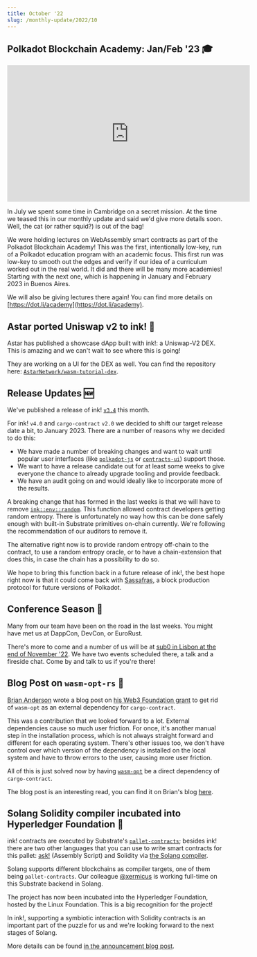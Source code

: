```yaml
---
title: October '22
slug: /monthly-update/2022/10
---
```


## Polkadot Blockchain Academy: Jan/Feb '23 🎓

<iframe width="560" height="315" src="https://www.youtube.com/embed/ODg6EPfekf0" title="YouTube video player" frameborder="0" allow="accelerometer; autoplay; clipboard-write; encrypted-media; gyroscope; picture-in-picture" allowfullscreen></iframe>

In July we spent some time in Cambridge on a secret mission.
At the time we teased this in our monthly update and said we'd
give more details soon. Well, the cat (or rather squid?) is out
of the bag!

We were holding lectures on WebAssembly smart contracts as part
of the Polkadot Blockchain Academy! This was the first, intentionally
low-key, run of a Polkadot education program with an academic
focus. This first run was low-key to smooth out the edges and verify
if our idea of a curriculum worked out in the real world.
It did and there will be many more academies! Starting with the next
one, which is happening in January and February 2023 in Buenos Aires.

We will also be giving lectures there again! You can find more
details on [https://dot.li/academy](https://dot.li/academy).

## Astar ported Uniswap v2 to ink! 💱

Astar has published a showcase dApp built with ink!:
a Uniswap-V2 DEX. This is amazing and we can't wait to
see where this is going!

They are working on a UI for the DEX as well. You can find
the repository here:
[`AstarNetwork/wasm-tutorial-dex`](https://github.com/AstarNetwork/wasm-tutorial-dex).

## Release Updates 🆕

We've published a release of ink! [`v3.4`](https://github.com/paritytech/ink/releases/tag/v3.4.0)
this month.

For ink! `v4.0` and `cargo-contract` `v2.0` we decided to shift our
target release date a bit, to January 2023. There are a number of
reasons why we decided to do this:

- We have made a number of breaking changes and want to wait until popular
  user interfaces (like [`polkadot-js`](https://polkadot.js.org/apps/) or
  [`contracts-ui`](https://contracts-ui.substrate.io/)) support those.
- We want to have a release candidate out for at least some weeks to give
  everyone the chance to already upgrade tooling and provide feedback.
- We have an audit going on and would ideally like to incorporate more
  of the results.

A breaking change that has formed in the last weeks is that we
will have to remove [`ink::env::random`](https://docs.rs/ink_env/3.3.1/ink_env/fn.random.html).
This function allowed contract developers getting random entropy.
There is unfortunately no way how this can be done safely enough
with built-in Substrate primitives on-chain currently. We're
following the recommendation of our auditors to remove it.

The alternative right now is to provide random entropy off-chain to
the contract, to use a random entropy oracle, or to have a chain-extension
that does this, in case the chain has a possibility to do so.

We hope to bring this function back in a future release of ink!, the
best hope right now is that it could come back with [Sassafras](https://wiki.polkadot.network/docs/learn-consensus#badass-babe-sassafras), a block production
protocol for future versions of Polkadot.

## Conference Season 📢

Many from our team have been on the road in the last weeks.
You might have met us at DappCon, DevCon, or EuroRust.

There's more to come and a number of us will be at [sub0 in
Lisbon at the end of November '22](https://sub0.polkadot.network/).
We have two events scheduled there, a talk and a fireside chat.
Come by and talk to us if you're there!

## Blog Post on `wasm-opt-rs` 🙌

[Brian Anderson](https://github.com/brson) wrote a blog post on [his
Web3 Foundation grant](https://github.com/w3f/Grants-Program/pull/1070)
to get rid of `wasm-opt` as an external dependency for `cargo-contract`.

This was a contribution that we looked forward to a lot.
External dependencies cause so much user friction. For once, it's
another manual step in the installation process, which is not always
straight forward and different for each operating system.
There's other issues too, we don't have control over which
version of the dependency is installed on the local system and
have to throw errors to the user, causing more user friction.

All of this is just solved now by having [`wasm-opt`](https://crates.io/crates/wasm-opt)
be a direct dependency of `cargo-contract`.

The blog post is an interesting read, you can find it on
Brian's blog [here](https://brson.github.io/2022/10/26/creating-wasm-opt-rust-bindings-with-cxx).

## Solang Solidity compiler incubated into Hyperledger Foundation 🎉

ink! contracts are executed by Substrate's [`pallet-contracts`](/how-it-works);
besides ink! there are two other languages that you can use to
write smart contracts for this pallet: [ask!](https://github.com/ask-lang/ask)
(Assembly Script) and Solidity via [the Solang compiler](https://github.com/hyperledger-labs/solang).

Solang supports different blockchains as compiler targets, one
of them being `pallet-contracts`. Our colleague [@xermicus](https://github.com/xermicus)
is working full-time on this Substrate backend in Solang.

The project has now been incubated into the Hyperledger Foundation,
hosted by the Linux Foundation. This is a big recognition for
the project!

In ink!, supporting a symbiotic interaction with Solidity contracts
is an important part of the puzzle for us and we're looking forward
to the next stages of Solang.

More details can be found [in the announcement blog post](https://www.hyperledger.org/blog/2022/09/12/meet-hyperledger-solang-a-portable-solidity-compiler).
